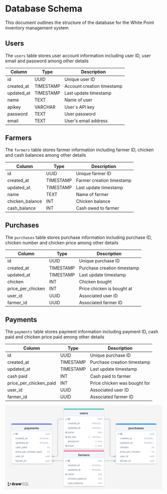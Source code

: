 # Database Schema

This document outlines the structure of the database for the White Point inventory management system

## Users

The `users` table stores user account information including user ID, user email and password among other details

| Column     | Type      | Description                |
|------------|-----------|----------------------------|
| id         | UUID      | Unique user ID             |
| created_at | TIMESTAMP | Account creation timestamp |
| updated_at | TIMESTAMP | Last update timestamp      |
| name       | TEXT      | Name of user               |
| apikey     | VARCHAR   | User`s API key             |
| password   | TEXT      | User password              |
| email      | TEXT      | User's email address       |

## Farmers

The `farmers` table stores farmer information including farmer ID, chicken and cash balances among other details

| Column          | Type      | Description               |
|-----------------|-----------|---------------------------|
| id              | UUID      | Unique farmer ID          |
| created_at      | TIMESTAMP | Farmer creation timestamp |
| updated_at      | TIMESTAMP | Last update timestamp     |
| name            | TEXT      | Name of farmer            |
| chicken_balance | INT       | Chicken balance           |
| cash_balance    | INT       | Cash owed to farmer       |

## Purchases

The `purchases` table stores purchase information including purchase ID, chicken number and chicken price among other details

| Column            | Type      | Description                 |
|-------------------|-----------|-----------------------------|
| id                | UUID      | Unique purchase ID          |
| created_at        | TIMESTAMP | Purchase creation timestamp |
| updated_at        | TIMESTAMP | Last update timestamp       |
| chicken           | INT       | Chicken bought              |
| price_per_chicken | INT       | Price chicken is bought at  |
| user_id           | UUID      | Associated user ID          |
| farmer_id         | UUID      | Associated farmer ID        |

## Payments

The `payments` table stores payment information including payment ID, cash paid and chicken price paid among other details

| Column                 | Type      | Description                  |
|------------------------|-----------|------------------------------|
| id                     | UUID      | Unique purchase ID           |
| created_at             | TIMESTAMP | Purchase creation timestamp  |
| updated_at             | TIMESTAMP | Last update timestamp        |
| cash paid              | INT       | Cash paid to farmer          |
| price_per_chicken_paid | INT       | Price chicken was bought for |
| user_id                | UUID      | Associated user ID           |
| farmer_id              | UUID      | Associated farmer ID         |

![db_schema](images/whitepointinventory_schema.png)